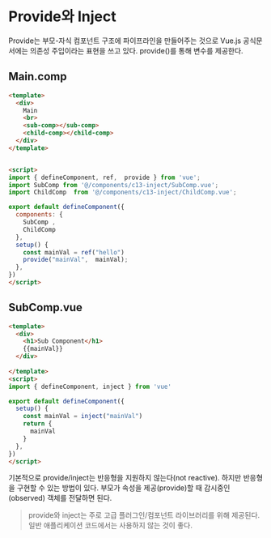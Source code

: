 # Provide와 Inject

Provide는 부모-자식 컴포넌트 구조에 파이프라인을 만들어주는 것으로 Vue.js 공식문서에는 의존성 주입이라는 표현을 쓰고 있다. provide()를 통해 변수를 제공한다.

## Main.comp
```html
<template>
  <div>
    Main
    <br>
    <sub-comp></sub-comp>
    <child-comp></child-comp>
  </div>
</template>


<script>
import { defineComponent, ref,  provide } from 'vue';
import SubComp from '@/components/c13-inject/SubComp.vue';
import ChildComp  from '@/components/c13-inject/ChildComp.vue';

export default defineComponent({
  components: {
    SubComp , 
    ChildComp
  },
  setup() {
    const mainVal = ref("hello")
    provide("mainVal",  mainVal);
  },
})
</script>

```
## SubComp.vue
```html
<template>
  <div>
    <h1>Sub Component</h1>
    {{mainVal}}
  </div>
  
</template>
<script>
import { defineComponent, inject } from 'vue'

export default defineComponent({
  setup() {
    const mainVal = inject("mainVal")    
    return { 
      mainVal 
    }
  },
})
</script>
```



기본적으로 provide/inject는 반응형을 지원하지 않는다(not reactive). 하지만 반응형을 구현할 수 있는 방법이 있다. 부모가 속성을 제공(provide)할 때 감시중인(observed) 객체를 전달하면 된다.

> provide와 inject는 주로 고급 플러그인/컴포넌트 라이브러리를 위해 제공된다. 일반 애플리케이션 코드에서는 사용하지 않는 것이 좋다.
